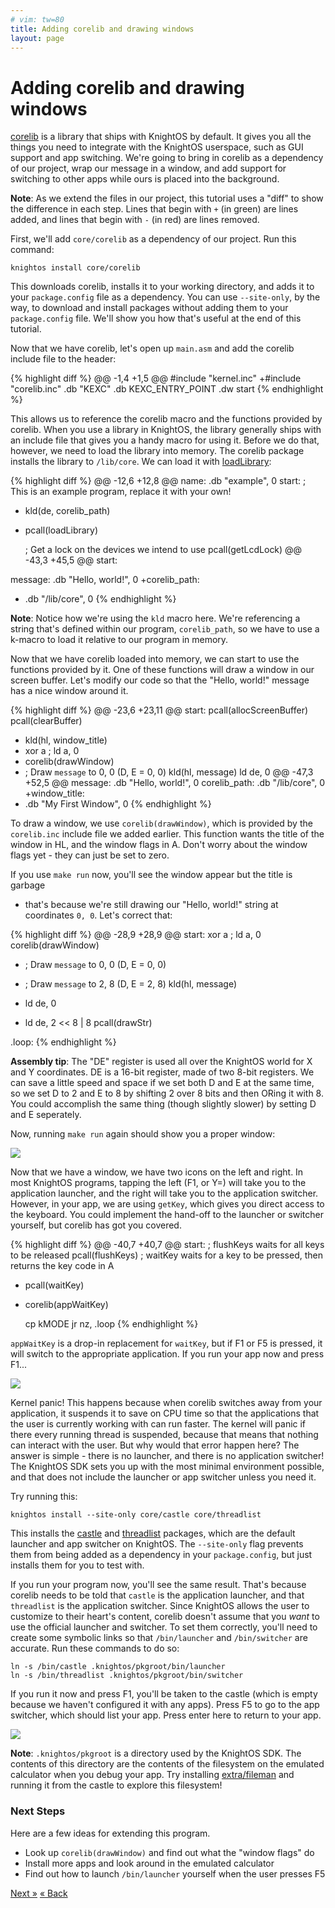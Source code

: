 ```yaml
---
# vim: tw=80
title: Adding corelib and drawing windows
layout: page
---
```


# Adding corelib and drawing windows

[corelib](https://packages.knightos.org/core/corelib) is a library that ships
with KnightOS by default. It gives you all the things you need to integrate with
the KnightOS userspace, such as GUI support and app switching. We're going to
bring in corelib as a dependency of our project, wrap our message in a window,
and add support for switching to other apps while ours is placed into the
background.

<div class="alert alert-info"><strong>Note</strong>: As we extend the files in
our project, this tutorial uses a "diff" to show the difference in each step.
Lines that begin with <code>+</code> (in green) are lines added, and lines that
begin with <code>-</code> (in red) are lines removed.</div>

First, we'll add `core/corelib` as a dependency of our project. Run this
command:

    knightos install core/corelib

This downloads corelib, installs it to your working directory, and adds it to
your `package.config` file as a dependency. You can use `--site-only`, by the
way, to download and install packages without adding them to your
`package.config` file. We'll show you how that's useful at the end of this
tutorial.

Now that we have corelib, let's open up `main.asm` and add the corelib include
file to the header:

{% highlight diff %}
@@ -1,4 +1,5 @@
 #include "kernel.inc"
+#include "corelib.inc"
     .db "KEXC"
     .db KEXC_ENTRY_POINT
     .dw start
{% endhighlight %}

This allows us to reference the corelib macro and the functions provided by
corelib. When you use a library in KnightOS, the library generally ships with an
include file that gives you a handy macro for using it. Before we do that,
however, we need to load the library into memory. The corelib package installs
the library to `/lib/core`. We can load it with
[loadLibrary](http://localhost:4000/documentation/reference/system.html#loadLibrary):

{% highlight diff %}
@@ -12,6 +12,8 @@ name:
     .db "example", 0
 start:
     ; This is an example program, replace it with your own!
+    kld(de, corelib_path)
+    pcall(loadLibrary)
     
     ; Get a lock on the devices we intend to use
     pcall(getLcdLock)
@@ -43,3 +45,5 @@ start:
 
 message:
     .db "Hello, world!", 0
+corelib_path:
+    .db "/lib/core", 0
{% endhighlight %}

<div class="alert alert-info"><strong>Note</strong>: Notice how we're using the
<code>kld</code> macro here. We're referencing a string that's defined within
our program, <code>corelib_path</code>, so we have to use a k-macro to load it
relative to our program in memory.
</div>

Now that we have corelib loaded into memory, we can start to use the functions
provided by it. One of these functions will draw a window in our screen buffer.
Let's modify our code so that the "Hello, world!" message has a nice window
around it.

{% highlight diff %}
@@ -23,6 +23,11 @@ start:
     pcall(allocScreenBuffer)
     pcall(clearBuffer)
 
+    kld(hl, window_title)
+    xor a ; ld a, 0
+    corelib(drawWindow)
+
     ; Draw `message` to 0, 0 (D, E = 0, 0)
     kld(hl, message)
     ld de, 0
@@ -47,3 +52,5 @@ message:
     .db "Hello, world!", 0
 corelib_path:
     .db "/lib/core", 0
+window_title:
+    .db "My First Window", 0
{% endhighlight %}

To draw a window, we use `corelib(drawWindow)`, which is provided by the
`corelib.inc` include file we added earlier. This function wants the title of
the window in HL, and the window flags in A. Don't worry about the window flags
yet - they can just be set to zero.

If you use `make run` now, you'll see the window appear but the title is garbage
- that's because we're still drawing our "Hello, world!" string at coordinates
`0, 0`. Let's correct that:

{% highlight diff %}
@@ -28,9 +28,9 @@ start:
     xor a ; ld a, 0
     corelib(drawWindow)
 
-    ; Draw `message` to 0, 0 (D, E = 0, 0)
+    ; Draw `message` to 2, 8 (D, E = 2, 8)
     kld(hl, message)
-    ld de, 0
+    ld de, 2 << 8 | 8
     pcall(drawStr)
 
 .loop:
{% endhighlight %}

<div class="alert alert-warning"><strong>Assembly tip</strong>: The "DE"
register is used all over the KnightOS world for X and Y coordinates. DE is a
16-bit register, made of two 8-bit registers. We can save a little speed and
space if we set both D and E at the same time, so we set D to 2 and E to 8 by
shifting 2 over 8 bits and then ORing it with 8. You could accomplish the same
thing (though slightly slower) by setting D and E seperately.</div>

Now, running `make run` again should show you a proper window:

![](https://a.pomf.se/vyipga.png)

Now that we have a window, we have two icons on the left and right. In most
KnightOS programs, tapping the left (F1, or Y=) will take you to the application
launcher, and the right will take you to the application switcher. However, in
your app, we are using `getKey`, which gives you direct access to the keyboard.
You could implement the hand-off to the launcher or switcher yourself, but
corelib has got you covered.

{% highlight diff %}
@@ -40,7 +40,7 @@ start:
     ; flushKeys waits for all keys to be released
     pcall(flushKeys)
     ; waitKey waits for a key to be pressed, then returns the key code in A
-    pcall(waitKey)
+    corelib(appWaitKey)
 
     cp kMODE
     jr nz, .loop
{% endhighlight %}

`appWaitKey` is a drop-in replacement for `waitKey`, but if F1 or F5 is pressed,
it will switch to the appropriate application. If you run your app now and press
F1...

![](https://a.pomf.se/ctxisn.png)

Kernel panic! This happens because when corelib switches away from your
application, it suspends it to save on CPU time so that the applications that
the user is currently working with can run faster. The kernel will panic if
there every running thread is suspended, because that means that nothing can
interact with the user. But why would that error happen here? The answer is
simple - there is no launcher, and there is no application switcher! The
KnightOS SDK sets you up with the most minimal environment possible, and that
does not include the launcher or app switcher unless you need it.

Try running this:

    knightos install --site-only core/castle core/threadlist

This installs the [castle](https://packages.knightos.org/core/castle) and
[threadlist](https://packages.knightos.org/core/threadlist) packages, which are
the default launcher and app switcher on KnightOS. The `--site-only` flag
prevents them from being added as a dependency in your `package.config`, but
just installs them for you to test with.

If you run your program now, you'll see the same result. That's because corelib
needs to be told that `castle` is the application launcher, and that
`threadlist` is the application switcher. Since KnightOS allows the user to
customize to their heart's content, corelib doesn't assume that you *want* to
use the official launcher and switcher. To set them correctly, you'll need to
create some symbolic links so that `/bin/launcher` and `/bin/switcher` are
accurate. Run these commands to do so:

    ln -s /bin/castle .knightos/pkgroot/bin/launcher
    ln -s /bin/threadlist .knightos/pkgroot/bin/switcher

If you run it now and press F1, you'll be taken to the castle (which is empty
because we haven't configured it with any apps). Press F5 to go to the app
switcher, which should list your app. Press enter here to return to your app.

![](http://a.pomf.se/hciogg.gif)

<div class="alert alert-info"><strong>Note</strong>:
<code>.knightos/pkgroot</code> is a directory used by the KnightOS SDK. The
contents of this directory are the contents of the filesystem on the emulated
calculator when you debug your app. Try installing <a
href="https://packages.knightos.org/extra/fileman">extra/fileman</a> and running
it from the castle to explore this filesystem!</div>

### Next Steps

Here are a few ideas for extending this program.

* Look up `corelib(drawWindow)` and find out what the "window flags" do
* Install more apps and look around in the emulated calculator
* Find out how to launch `/bin/launcher` yourself when the user presses F5

<a href="assembly.html" class="pull-right btn btn-primary">Next »</a>
<a href="program.html" class="btn btn-primary">« Back</a>
